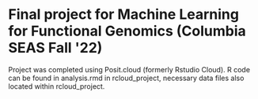 # Final project for Machine Learning for Functional Genomics (Columbia SEAS Fall '22)

Project was completed using Posit.cloud (formerly Rstudio Cloud). R code can be found in analysis.rmd in rcloud_project, necessary data files also located within rcloud_project. 
